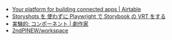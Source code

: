 - [Your platform for building connected apps | Airtable](https://www.airtable.com/product)
- [Storyshots を 使わずに Playwright で Storybook の VRT をする](https://zenn.dev/sterashima78/articles/47c9a109988b3c)
- [実験的: コンポーネント | 劇作家](https://playwright.dev/docs/test-components)
- [2ndPINEW/workspace](https://github.com/2ndPINEW/workspace)
